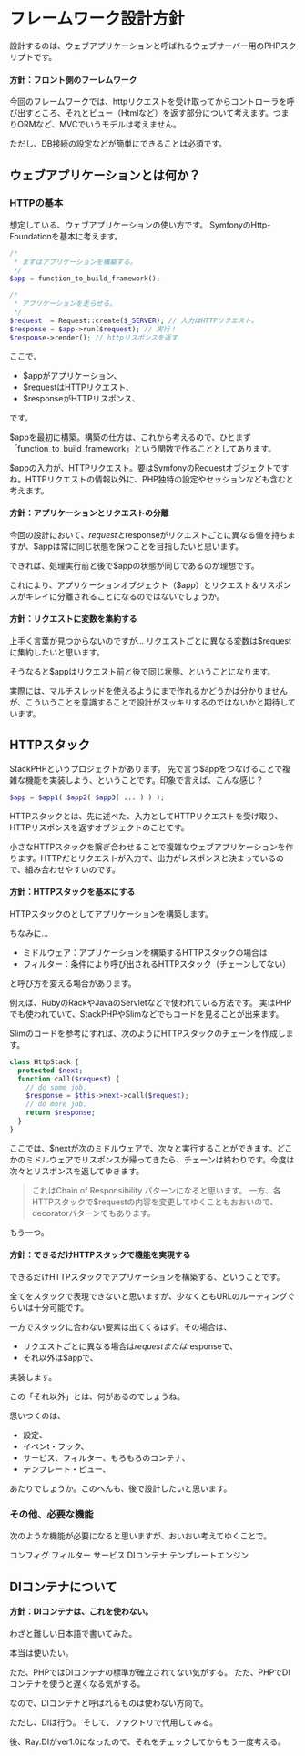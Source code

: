 フレームワーク設計方針
==================

設計するのは、ウェブアプリケーションと呼ばれるウェブサーバー用のPHPスクリプトです。

#### 方針：フロント側のフーレムワーク

今回のフレームワークでは、httpリクエストを受け取ってからコントローラを呼び出すところ、それとビュー（Htmlなど）を返す部分について考えます。つまりORMなど、MVCでいうモデルは考えません。

ただし、DB接続の設定などが簡単にできることは必須です。


ウェブアプリケーションとは何か？
----------------

### HTTPの基本

想定している、ウェブアプリケーションの使い方です。
SymfonyのHttp-Foundationを基本に考えます。

```php
/*
 * まずはアプリケーションを構築する。
 */
$app = function_to_build_framework();

/*
 * アプリケーションを走らせる。
 */
$request  = Request::create($_SERVER); // 入力はHTTPリクエスト。
$response = $app->run($request); // 実行！
$response->render(); // httpリスポンスを返す
```

ここで、
*   $appがアプリケーション、
*   $requestはHTTPリクエスト、
*   $responseがHTTPリスポンス、

です。

$appを最初に構築。構築の仕方は、これから考えるので、ひとまず「function_to_build_framework」という関数で作ることとしてあります。

$appの入力が、HTTPリクエスト。要はSymfonyのRequestオブジェクトですね。HTTPリクエストの情報以外に、PHP独特の設定やセッションなども含むと考えます。

#### 方針：アプリケーションとリクエストの分離

今回の設計において、$requestと$responseがリクエストごとに異なる値を持ちますが、$appは常に同じ状態を保つことを目指したいと思います。

できれば、処理実行前と後で$appの状態が同じであるのが理想です。

これにより、アプリケーションオブジェクト（$app）とリクエスト＆リスポンスがキレイに分離されることになるのではないでしょうか。


#### 方針：リクエストに変数を集約する

上手く言葉が見つからないのですが…
リクエストごとに異なる変数は$requestに集約したいと思います。

そうなると$appはリクエスト前と後で同じ状態、ということになります。

実際には、マルチスレッドを使えるようにまで作れるかどうかは分かりませんが、こういうことを意識することで設計がスッキリするのではないかと期待しています。


HTTPスタック
-----------

StackPHPというプロジェクトがあります。
先で言う$appをつなげることで複雑な機能を実装しよう、ということです。印象で言えば、こんな感じ？

```php
$app = $app1( $app2( $app3( ... ) ) );
```

HTTPスタックとは、先に述べた、入力としてHTTPリクエストを受け取り、HTTPリスポンスを返すオブジェクトのことです。

小さなHTTPスタックを繋ぎ合わせることで複雑なウェブアプリケーションを作ります。HTTPだとリクエストが入力で、出力がレスポンスと決まっているので、組み合わせやすいのです。

#### 方針：HTTPスタックを基本にする

HTTPスタックのとしてアプリケーションを構築します。

ちなみに…
*   ミドルウェア：アプリケーションを構築するHTTPスタックの場合は
*   フィルター：条件により呼び出されるHTTPスタック（チェーンしてない）

と呼び方を変える場合があります。


例えば、RubyのRackやJavaのServletなどで使われている方法です。
実はPHPでも使われていて、StackPHPやSlimなどでもコードを見ることが出来ます。

Slimのコードを参考にすれば、次のようにHTTPスタックのチェーンを作成します。

```php
class HttpStack {
  protected $next;
  function call($request) {
    // do some job.
    $response = $this->next->call($request);
    // do more job.
    return $response;
  }
}
```

ここでは、$nextが次のミドルウェアで、次々と実行することができます。どこかのミドルウェアでリスポンスが帰ってきたら、チェーンは終わりです。今度は次々とリスポンスを返してゆきます。

> これはChain of Responsibility パターンになると思います。
> 一方、各HTTPスタックで$requestの内容を変更してゆくこともおおいので、decoratorパターンでもあります。

もう一つ。


#### 方針：できるだけHTTPスタックで機能を実現する

できるだけHTTPスタックでアプリケーションを構築する、ということです。

全てをスタックで表現できないと思いますが、少なくともURLのルーティングぐらいは十分可能です。

一方でスタックに合わない要素は出てくるはず。その場合は、
*   リクエストごとに異なる場合は$requestまたは$responseで、
*   それ以外は$appで、

実装します。

この「それ以外」とは、何があるのでしょうね。

思いつくのは、
*   設定、
*   イベンt・フック、
*   サービス、フィルター、もろもろのコンテナ、
*   テンプレート・ビュー、

あたりでしょうか。このへんも、後で設計したいと思います。


### その他、必要な機能

次のような機能が必要になると思いますが、おいおい考えてゆくことで。

コンフィグ
フィルター
サービス
DIコンテナ
テンプレートエンジン


DIコンテナについて
---------------

#### 方針：DIコンテナは、これを使わない。

わざと難しい日本語で書いてみた。

本当は使いたい。

ただ、PHPではDIコンテナの標準が確立されてない気がする。
ただ、PHPでDIコンテナを使うと遅くなる気がする。

なので、DIコンテナと呼ばれるものは使わない方向で。

ただし、DIは行う。
そして、ファクトリで代用してみる。

後、Ray.DIがver1.0になったので、それをチェックしてからもう一度考える。

